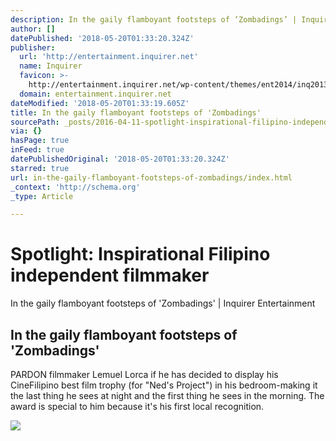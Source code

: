 ```yaml
---
description: In the gaily flamboyant footsteps of ‘Zombadings’ | Inquirer Entertainment
author: []
datePublished: '2018-05-20T01:33:20.324Z'
publisher:
  url: 'http://entertainment.inquirer.net'
  name: Inquirer
  favicon: >-
    http://entertainment.inquirer.net/wp-content/themes/ent2014/inq2013/favicon.ico
  domain: entertainment.inquirer.net
dateModified: '2018-05-20T01:33:19.605Z'
title: In the gaily flamboyant footsteps of 'Zombadings'
sourcePath: _posts/2016-04-11-spotlight-inspirational-filipino-independent-filmmaker.md
via: {}
hasPage: true
inFeed: true
datePublishedOriginal: '2018-05-20T01:33:20.324Z'
starred: true
url: in-the-gaily-flamboyant-footsteps-of-zombadings/index.html
_context: 'http://schema.org'
_type: Article

---
```

# Spotlight: Inspirational Filipino independent filmmaker

In the gaily flamboyant footsteps of 'Zombadings' | Inquirer Entertainment

<article style=""><h1>In the gaily flamboyant footsteps of 'Zombadings'</h1><p>PARDON filmmaker Lemuel Lorca if he has decided to display his CineFilipino best film trophy (for "Ned's Project") in his bedroom-making it the last thing he sees at night and the first thing he sees in the morning. The award is special to him because it's his first local recognition.</p><img src="http://entertainment.inquirer.net/files/2016/04/t0410lem-lorca-e1460296591169-600x438.jpg" /></article>
